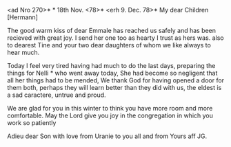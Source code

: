<ad Nro 270>* <Calw>* 18th Nov. <78>*
 <erh 9. Dec. 78>*
My dear Children [Hermann]

The good warm kiss of dear Emmale has reached us safely and has been recieved with great joy. I send her one too as hearty I trust as hers was. also to dearest Tine and your two dear daughters of whom we like always to hear much.

Today I feel very tired having had much to do the last days, preparing the things for Nelli <Stoton>* who went away today, She had become so negligent that all her things had to be mended, We thank God for having opened a door for them both, perhaps they will learn better than they did with us, the eldest is a sad caractere, untrue and proud.

We are glad for you in this winter to think you have more room and more comfortable. May the Lord give you joy in the congregation in which you work so patiently

Adieu dear Son with love from Uranie to you all and from
 Yours aff JG.
